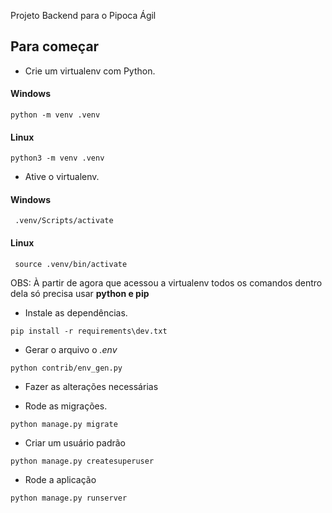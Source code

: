  Projeto Backend para o Pipoca Ágil

## Para começar
* Crie um virtualenv com Python.

#### Windows

``python -m venv .venv``

#### Linux

``python3 -m venv .venv``

* Ative o virtualenv.
#### Windows
`` .venv/Scripts/activate``

#### Linux
`` source .venv/bin/activate``

OBS: À partir de agora que acessou a virtualenv todos os comandos dentro dela só precisa usar **python e pip**

* Instale as dependências.

``pip install -r requirements\dev.txt``

* Gerar o arquivo o *.env*

``python contrib/env_gen.py``

* Fazer as alterações necessárias

* Rode as migrações.

```python manage.py migrate```

* Criar um usuário padrão

``python manage.py createsuperuser``

* Rode a aplicação

``python manage.py runserver``
